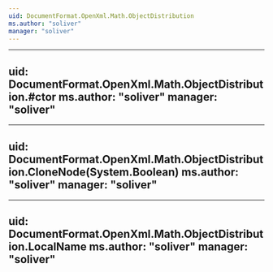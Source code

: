 ```yaml
---
uid: DocumentFormat.OpenXml.Math.ObjectDistribution
ms.author: "soliver"
manager: "soliver"
---
```


---
uid: DocumentFormat.OpenXml.Math.ObjectDistribution.#ctor
ms.author: "soliver"
manager: "soliver"
---

---
uid: DocumentFormat.OpenXml.Math.ObjectDistribution.CloneNode(System.Boolean)
ms.author: "soliver"
manager: "soliver"
---

---
uid: DocumentFormat.OpenXml.Math.ObjectDistribution.LocalName
ms.author: "soliver"
manager: "soliver"
---
